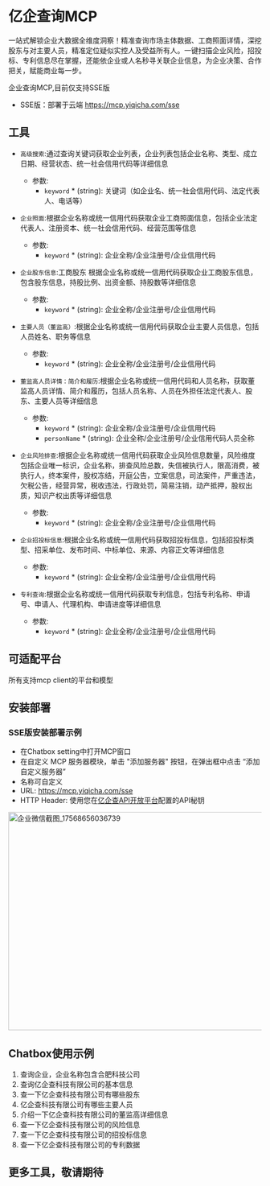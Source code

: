 # 亿企查询MCP
一站式解锁企业大数据全维度洞察！精准查询市场主体数据、工商照面详情，深挖股东与对主要人员，精准定位疑似实控人及受益所有人。一键扫描企业风险，招投标、专利信息尽在掌握，还能依企业或人名秒寻关联企业信息，为企业决策、合作把关，赋能商业每一步。

企业查询MCP,目前仅支持SSE版
- SSE版：部署于云端 https://mcp.yiqicha.com/sse
 
## 工具
- `高级搜索`:通过查询关键词获取企业列表，企业列表包括企业名称、类型、成立日期、经营状态、统一社会信用代码等详细信息
  - 参数:
      - `keyword` * (string): 关键词（如企业名、统一社会信用代码、法定代表人、电话等）

- `企业照面`:根据企业名称或统一信用代码获取企业工商照面信息，包括企业法定代表人、注册资本、统一社会信用代码、经营范围等信息
  - 参数:
      - `keyword` * (string): 企业全称/企业注册号/企业信用代码
            
- `企业股东信息`:工商股东 根据企业名称或统一信用代码获取企业工商股东信息，包含股东信息，持股比例、出资金额、持股数等详细信息
  - 参数:
      - `keyword` * (string): 企业全称/企业注册号/企业信用代码
            
- `主要人员（董监高）`:根据企业名称或统一信用代码获取企业主要人员信息，包括人员姓名、职务等信息
  - 参数:
      - `keyword` * (string): 企业全称/企业注册号/企业信用代码
            
- `董监高人员详情：简介和履历`:根据企业名称或统一信用代码和人员名称，获取董监高人员详情、简介和履历，包括人员名称、人员在外担任法定代表人、股东、主要人员等详细信息
  - 参数:
      - `keyword` * (string): 企业全称/企业注册号/企业信用代码
      - `personName` * (string): 企业全称/企业注册号/企业信用代码人员全称
            
- `企业风险排查`:根据企业名称或统一信用代码获取企业风险信息数量，风险维度包括企业唯一标识，企业名称，排查风险总数，失信被执行人，限高消费，被执行人，终本案件，股权冻结，开庭公告，立案信息，司法案件，严重违法，欠税公告，经营异常，税收违法，行政处罚，简易注销，动产抵押，股权出质，知识产权出质等详细信息
  - 参数:
      - `keyword` * (string): 企业全称/企业注册号/企业信用代码
            
- `企业招投标信息`:根据企业名称或统一信用代码获取招投标信息，包括招投标类型、招采单位、发布时间、中标单位、来源、内容正文等详细信息
  - 参数:
      - `keyword` * (string): 企业全称/企业注册号/企业信用代码

- `专利查询`:根据企业名称或统一信用代码获取专利信息，包括专利名称、申请号、申请人、代理机构、申请进度等详细信息
  - 参数:
      - `keyword` * (string): 企业全称/企业注册号/企业信用代码

## 可适配平台
所有支持mcp client的平台和模型

## 安装部署
### SSE版安装部署示例
- 在Chatbox setting中打开MCP窗口
- 在自定义 MCP 服务器模块，单击 "添加服务器" 按钮，在弹出框中点击 “添加自定义服务器”  
- 名称可自定义
- URL: https://mcp.yiqicha.com/sse
- HTTP Header: 使用您在[亿企查API开放平台](https://openapi.yiqicha.com/)配置的API秘钥
<img width="624" height="434" alt="企业微信截图_17568656036739" src="https://github.com/user-attachments/assets/51e7ae82-1354-4385-a0f1-c34b28bd3d14" />

## Chatbox使用示例
1. 查询企业，企业名称包含合肥科技公司
2. 查询亿企查科技有限公司的基本信息
3. 查一下亿企查科技有限公司有哪些股东
4. 亿企查科技有限公司有哪些主要人员
5. 介绍一下亿企查科技有限公司的董监高详细信息
6. 查一下亿企查科技有限公司的风险信息
7. 查一下亿企查科技有限公司的招投标信息
8. 查一下亿企查科技有限公司的专利数据

## 更多工具，敬请期待
